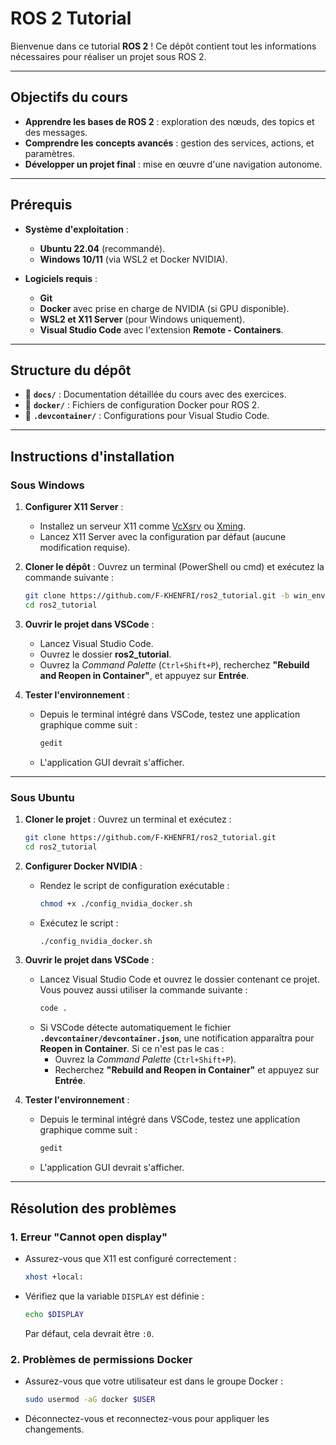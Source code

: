 # ROS 2 Tutorial

Bienvenue dans ce tutorial **ROS 2** ! Ce dépôt contient tout les informations nécessaires pour réaliser un projet sous ROS 2.

---

## Objectifs du cours

- **Apprendre les bases de ROS 2** : exploration des nœuds, des topics et des messages.
- **Comprendre les concepts avancés** : gestion des services, actions, et paramètres.
- **Développer un projet final** : mise en œuvre d'une navigation autonome.

---

## Prérequis

- **Système d'exploitation** :
  - **Ubuntu 22.04** (recommandé).
  - **Windows 10/11** (via WSL2 et Docker NVIDIA).
  
- **Logiciels requis** :
  - **Git**
  - **Docker** avec prise en charge de NVIDIA (si GPU disponible).
  - **WSL2 et X11 Server** (pour Windows uniquement).
  - **Visual Studio Code** avec l'extension **Remote - Containers**.

---

## Structure du dépôt

- 📂 **`docs/`** : Documentation détaillée du cours avec des exercices.
- 📂 **`docker/`** : Fichiers de configuration Docker pour ROS 2.
- 📂 **`.devcontainer/`** : Configurations pour Visual Studio Code.

---

## Instructions d'installation

### Sous Windows

1. **Configurer X11 Server** :
   - Installez un serveur X11 comme [VcXsrv](https://sourceforge.net/projects/vcxsrv/) ou [Xming](https://sourceforge.net/projects/xming/).
   - Lancez X11 Server avec la configuration par défaut (aucune modification requise).

2. **Cloner le dépôt** :
   Ouvrez un terminal (PowerShell ou cmd) et exécutez la commande suivante :
   ```bash
   git clone https://github.com/F-KHENFRI/ros2_tutorial.git -b win_env
   cd ros2_tutorial
   ```

3. **Ouvrir le projet dans VSCode** :
   - Lancez Visual Studio Code.
   - Ouvrez le dossier **ros2_tutorial**.
   - Ouvrez la *Command Palette* (`Ctrl+Shift+P`), recherchez **"Rebuild and Reopen in Container"**, et appuyez sur **Entrée**.

4. **Tester l'environnement** :
   - Depuis le terminal intégré dans VSCode, testez une application graphique comme suit :
     ```bash
     gedit
     ```
   - L'application GUI devrait s'afficher.

---

### Sous Ubuntu

1. **Cloner le projet** :
   Ouvrez un terminal et exécutez :
   ```bash
   git clone https://github.com/F-KHENFRI/ros2_tutorial.git
   cd ros2_tutorial
   ```

2. **Configurer Docker NVIDIA** :
   - Rendez le script de configuration exécutable :
     ```bash
     chmod +x ./config_nvidia_docker.sh
     ```
   - Exécutez le script :
     ```bash
     ./config_nvidia_docker.sh
     ```

3. **Ouvrir le projet dans VSCode** :
   - Lancez Visual Studio Code et ouvrez le dossier contenant ce projet. Vous pouvez aussi utiliser la commande suivante :
     ```bash
     code .
     ```
   - Si VSCode détecte automatiquement le fichier **`.devcontainer/devcontainer.json`**, une notification apparaîtra pour **Reopen in Container**. Si ce n'est pas le cas :
     - Ouvrez la *Command Palette* (`Ctrl+Shift+P`).
     - Recherchez **"Rebuild and Reopen in Container"** et appuyez sur **Entrée**.

4. **Tester l'environnement** :
   - Depuis le terminal intégré dans VSCode, testez une application graphique comme suit :
     ```bash
     gedit
     ```
   - L'application GUI devrait s'afficher.

---

## Résolution des problèmes

### 1. Erreur "Cannot open display"
- Assurez-vous que X11 est configuré correctement :
  ```bash
  xhost +local:
  ```
- Vérifiez que la variable `DISPLAY` est définie :
  ```bash
  echo $DISPLAY
  ```
  Par défaut, cela devrait être `:0`.

### 2. Problèmes de permissions Docker
- Assurez-vous que votre utilisateur est dans le groupe Docker :
  ```bash
  sudo usermod -aG docker $USER
  ```
- Déconnectez-vous et reconnectez-vous pour appliquer les changements.



